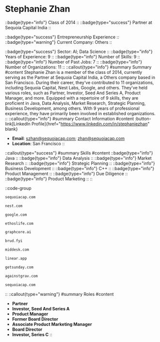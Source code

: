 # Stephanie Zhan
::badge{type="info"}
Class of 2014
::
::badge{type="success"}
Partner at Sequoia Capital India
::

::badge{type="success"}
Entrepreneurship Experience
::
::badge{type="warning"}
Current Company: Others
::

::badge{type="success"}
Sector: AI; Data Science
::
::badge{type="info"}
Years of Experience: 9
::
::badge{type="info"}
Number of Skills: 9
::
::badge{type="info"}
Number of Past Jobs: 7
::
::badge{type="info"}
Number of Organizations: 11
::
::callout{type="info"}
#summary
Summary
#content
Stephanie Zhan is a member of the class of 2014, currently serving as the Partner at Sequoia Capital India, a Others company based in San Francisco. During their career, they've contributed to 11 organizations, including Sequoia Capital, Nest Labs, Google, and others. They've held various roles, such as Partner, Investor, Seed And Series A, Product Manager, and more. Equipped with a repertoire of 9 skills, they are proficient in Java, Data Analysis, Market Research, Strategic Planning, Business Development, among others.  With 9 years of professional experience, they have primarily been involved in established organizations.
::
::callout{type="info"}
#summary
Contact Information
#content
:button-link[LinkedIn Profile]{href="https://www.linkedin.com/in/stephaniezhan" blank}
- **Email**: szhan@sequoiacap.com; zhan@sequoiacap.com
- **Location**: San Francisco
::

::callout{type="success"}
#summary
Skills
#content
::badge{type="info"}
Java
::
::badge{type="info"}
Data Analysis
::
::badge{type="info"}
Market Research
::
::badge{type="info"}
Strategic Planning
::
::badge{type="info"}
Business Development
::
::badge{type="info"}
C++
::
::badge{type="info"}
Product Management
::
::badge{type="info"}
Due Diligence
::
::badge{type="info"}
Product Marketing
::
::

::code-group
```bash [Sequoia Capital]
sequoiacap.com
```
```bash [Nest Labs]
nest.com
```
```bash [Google]
google.com
```
```bash [Ethos Life]
ethoslife.com
```
```bash [Graphcore]
graphcore.ai
```
```bash [Brud]
brud.fyi
```
```bash [Middesk]
middesk.com
```
```bash [Linear]
linear.app
```
```bash [Sunday]
getsunday.com
```
```bash [Rec Room]
againstgrav.com
```
```bash [Sequoia Capital India]
sequoiacap.com
```
::
::callout{type="warning"}
#summary
Roles
#content
- **Partner**
- **Investor, Seed And Series A**
- **Product Manager**
- **Former Board Director**
- **Associate Product Marketing Manager**
- **Board Director**
- **Investor, Series C**
::

